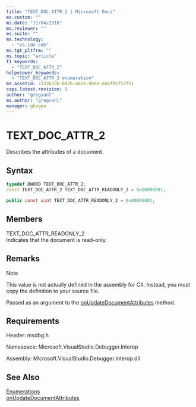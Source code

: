 ```yaml
---
title: "TEXT_DOC_ATTR_2 | Microsoft Docs"
ms.custom: ""
ms.date: "11/04/2016"
ms.reviewer: ""
ms.suite: ""
ms.technology: 
  - "vs-ide-sdk"
ms.tgt_pltfrm: ""
ms.topic: "article"
f1_keywords: 
  - "TEXT_DOC_ATTR_2"
helpviewer_keywords: 
  - "TEXT_DOC_ATTR_2 enumeration"
ms.assetid: 2333b33b-042b-4ac6-9ebe-e66f95f52f51
caps.latest.revision: 9
author: "gregvanl"
ms.author: "gregvanl"
manager: ghogen
---
```

# TEXT_DOC_ATTR_2
Describes the attributes of a document.  
  
## Syntax  
  
```cpp  
typedef DWORD TEXT_DOC_ATTR_2;  
const TEXT_DOC_ATTR_2 TEXT_DOC_ATTR_READONLY_2 = 0x00000001;  
```  
  
```csharp  
public const uint TEXT_DOC_ATTR_READONLY_2 = 0x00000001;  
```  
  
## Members  
 TEXT_DOC_ATTR_READONLY_2  
 Indicates that the document is read-only.  
  
## Remarks  
  
> [!NOTE]
>  This value is not actually defined in the assembly for C#. Instead, you must copy the definition to your source file.  
  
 Passed as an argument to the [onUpdateDocumentAttributes](../../../extensibility/debugger/reference/idebugdocumenttextevents2-onupdatedocumentattributes.md) method.  
  
## Requirements  
 Header: msdbg.h  
  
 Namespace: Microsoft.VisualStudio.Debugger.Interop  
  
 Assembly: Microsoft.VisualStudio.Debugger.Interop.dll  
  
## See Also  
 [Enumerations](../../../extensibility/debugger/reference/enumerations-visual-studio-debugging.md)   
 [onUpdateDocumentAttributes](../../../extensibility/debugger/reference/idebugdocumenttextevents2-onupdatedocumentattributes.md)